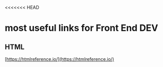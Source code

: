 <<<<<<< HEAD

# most useful links for Front End DEV

## HTML

[https://htmlreference.io/](https://htmlreference.io/)
